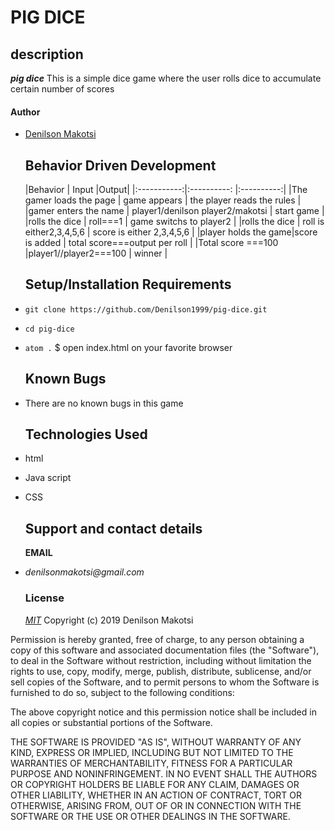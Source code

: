 # PIG DICE

## description

**_pig dice_** This is a simple dice game where the user rolls dice to accumulate certain number of scores

#### Author

-   [Denilson Makotsi](https://github.com/Denilson1999)
    ## Behavior Driven Development
    |Behavior    | Input   |Output|
    \|:-----------:\|:----------: \|:----------:\|
    |The gamer loads the page | game appears | the player reads the rules |
    |gamer enters the name | player1/denilson player2/makotsi | start game |
    |rolls the dice | roll===1 | game switchs to player2 |
    |rolls the dice | roll is either2,3,4,5,6 | score is either 2,3,4,5,6 |
    |player holds the game|score is added | total score===output per roll |
    |Total score ===100 |player1//player2===100 | winner |
    ## Setup/Installation Requirements
-   `git clone https://github.com/Denilson1999/pig-dice.git`
-   `cd pig-dice`
-   `atom .`
    $ open index.html on your favorite browser
    ## Known Bugs


-   There are no known bugs in this game
    ## Technologies Used
-   html
-   Java script
-   CSS
    ## Support and contact details
      **EMAIL**
-   _denilsonmakotsi@gmail.com_
    ### License
    _[MIT](https://choosealicense.com/licenses/mit/)_
    Copyright (c) 2019 Denilson Makotsi

Permission is hereby granted, free of charge, to any person obtaining a copy of this software and associated documentation files (the "Software"), to deal in the Software without restriction, including without limitation the rights to use, copy, modify, merge, publish, distribute, sublicense, and/or sell copies of the Software, and to permit persons to whom the Software is furnished to do so, subject to the following conditions:

The above copyright notice and this permission notice shall be included in all copies or substantial portions of the Software.

THE SOFTWARE IS PROVIDED "AS IS", WITHOUT WARRANTY OF ANY KIND, EXPRESS OR IMPLIED, INCLUDING BUT NOT LIMITED TO THE WARRANTIES OF MERCHANTABILITY, FITNESS FOR A PARTICULAR PURPOSE AND NONINFRINGEMENT. IN NO EVENT SHALL THE AUTHORS OR COPYRIGHT HOLDERS BE LIABLE FOR ANY CLAIM, DAMAGES OR OTHER LIABILITY, WHETHER IN AN ACTION OF CONTRACT, TORT OR OTHERWISE, ARISING FROM, OUT OF OR IN CONNECTION WITH THE SOFTWARE OR THE USE OR OTHER DEALINGS IN THE SOFTWARE.
